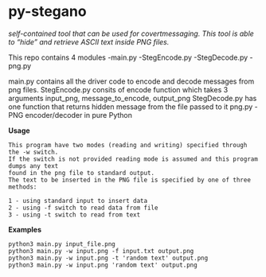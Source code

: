 # py-stegano
*self-contained tool that can be used for covertmessaging. This tool is able to “hide” and retrieve ASCII text inside PNG files.*

This repo contains 4 modules 
-main.py
-StegEncode.py
-StegDecode.py
-png.py

main.py contains all the driver code to encode and decode messages from png files.
StegEncode.py consits of encode function which takes 3 arguments input_png, message_to_encode, output_png
StegDecode.py has one function that returns hidden message from the file passed to it
png.py - PNG encoder/decoder in pure Python

**Usage**

    This program have two modes (reading and writing) specified through the -w switch. 
    If the switch is not provided reading mode is assumed and this program dumps any text 
    found in the png file to standard output.
    The text to be inserted in the PNG file is specified by one of three methods:

    1 - using standard input to insert data
    2 - using -f switch to read data from file
    3 - using -t switch to read from text
    
    
**Examples**
```    
python3 main.py input_file.png
python3 main.py -w input.png -f input.txt output.png
python3 main.py -w input.png -t 'random text' output.png
python3 main.py -w input.png 'random text' output.png
```
